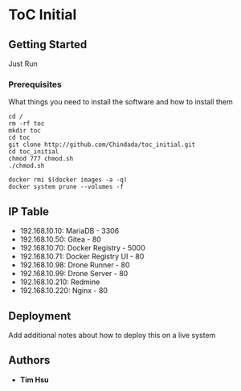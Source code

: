 # ToC Initial

## Getting Started

Just Run

### Prerequisites

What things you need to install the software and how to install them

```
cd /
rm -rf toc
mkdir toc
cd toc
git clone http://github.com/Chindada/toc_initial.git
cd toc_initial
chmod 777 chmod.sh
./chmod.sh

docker rmi $(docker images -a -q)
docker system prune --volumes -f
```
## IP Table

- 192.168.10.10: MariaDB - 3306
- 192.168.10.50: Gitea - 80
- 192.168.10.70: Docker Registry - 5000
- 192.168.10.71: Docker Registry UI - 80
- 192.168.10.98: Drone Runner - 80
- 192.168.10.99: Drone Server - 80
- 192.168.10.210: Redmine
- 192.168.10.220: Nginx - 80

## Deployment

Add additional notes about how to deploy this on a live system

## Authors

- **Tim Hsu** 

